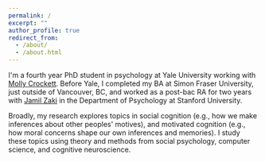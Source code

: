 ```yaml
---
permalink: /
excerpt: ""
author_profile: true
redirect_from: 
  - /about/
  - /about.html
---
```


I'm a fourth year PhD student in psychology at Yale University working with [Molly Crockett](http://www.crockettlab.org/). Before Yale, I completed my BA at Simon Fraser University, just outside of Vancouver, BC, and worked as a post-bac RA for two years with [Jamil Zaki](http://ssnl.stanford.edu/) in the Department of Psychology at Stanford University.

Broadly, my research explores topics in social cognition (e.g., how we make inferences about other peoples' motives), and motivated cognition (e.g., how moral concerns shape our own inferences and memories). I study these topics using theory and methods from social psychology, computer science, and cognitive neuroscience.
